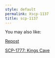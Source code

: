 ```yaml
---
style: default
permalink: Xscp-1137
title: scp-1137
---
```

You may also like:

[Repost](http://scp-wiki.net/repost)

[SCP-1777: Kings Cave](http://scp-wiki.net/scp-1777)
